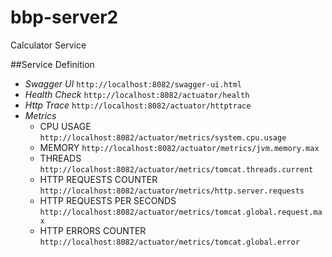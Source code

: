 # bbp-server2

Calculator Service

##Service Definition

- *Swagger UI* `http://localhost:8082/swagger-ui.html`
- *Health Check* `http://localhost:8082/actuator/health`
- *Http Trace* `http://localhost:8082/actuator/httptrace`
- *Metrics*
   * CPU USAGE     `http://localhost:8082/actuator/metrics/system.cpu.usage`
   * MEMORY `http://localhost:8082/actuator/metrics/jvm.memory.max` 
   * THREADS `http://localhost:8082/actuator/metrics/tomcat.threads.current`
   * HTTP REQUESTS COUNTER `http://localhost:8082/actuator/metrics/http.server.requests`
   * HTTP REQUESTS PER SECONDS `http://localhost:8082/actuator/metrics/tomcat.global.request.max`
   * HTTP ERRORS COUNTER `http://localhost:8082/actuator/metrics/tomcat.global.error`